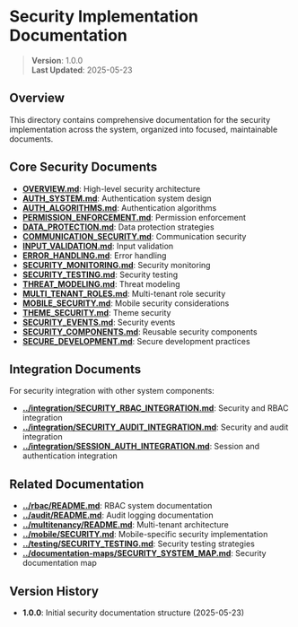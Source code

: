 
# Security Implementation Documentation

> **Version**: 1.0.0  
> **Last Updated**: 2025-05-23

## Overview

This directory contains comprehensive documentation for the security implementation across the system, organized into focused, maintainable documents.

## Core Security Documents

- **[OVERVIEW.md](OVERVIEW.md)**: High-level security architecture
- **[AUTH_SYSTEM.md](AUTH_SYSTEM.md)**: Authentication system design
- **[AUTH_ALGORITHMS.md](AUTH_ALGORITHMS.md)**: Authentication algorithms
- **[PERMISSION_ENFORCEMENT.md](PERMISSION_ENFORCEMENT.md)**: Permission enforcement
- **[DATA_PROTECTION.md](DATA_PROTECTION.md)**: Data protection strategies
- **[COMMUNICATION_SECURITY.md](COMMUNICATION_SECURITY.md)**: Communication security
- **[INPUT_VALIDATION.md](INPUT_VALIDATION.md)**: Input validation
- **[ERROR_HANDLING.md](ERROR_HANDLING.md)**: Error handling
- **[SECURITY_MONITORING.md](SECURITY_MONITORING.md)**: Security monitoring
- **[SECURITY_TESTING.md](SECURITY_TESTING.md)**: Security testing
- **[THREAT_MODELING.md](THREAT_MODELING.md)**: Threat modeling
- **[MULTI_TENANT_ROLES.md](MULTI_TENANT_ROLES.md)**: Multi-tenant role security
- **[MOBILE_SECURITY.md](MOBILE_SECURITY.md)**: Mobile security considerations
- **[THEME_SECURITY.md](THEME_SECURITY.md)**: Theme security
- **[SECURITY_EVENTS.md](SECURITY_EVENTS.md)**: Security events
- **[SECURITY_COMPONENTS.md](SECURITY_COMPONENTS.md)**: Reusable security components
- **[SECURE_DEVELOPMENT.md](SECURE_DEVELOPMENT.md)**: Secure development practices

## Integration Documents

For security integration with other system components:

- **[../integration/SECURITY_RBAC_INTEGRATION.md](../integration/SECURITY_RBAC_INTEGRATION.md)**: Security and RBAC integration
- **[../integration/SECURITY_AUDIT_INTEGRATION.md](../integration/SECURITY_AUDIT_INTEGRATION.md)**: Security and audit integration
- **[../integration/SESSION_AUTH_INTEGRATION.md](../integration/SESSION_AUTH_INTEGRATION.md)**: Session and authentication integration

## Related Documentation

- **[../rbac/README.md](../rbac/README.md)**: RBAC system documentation
- **[../audit/README.md](../audit/README.md)**: Audit logging documentation
- **[../multitenancy/README.md](../multitenancy/README.md)**: Multi-tenant architecture
- **[../mobile/SECURITY.md](../mobile/SECURITY.md)**: Mobile-specific security implementation
- **[../testing/SECURITY_TESTING.md](../testing/SECURITY_TESTING.md)**: Security testing strategies
- **[../documentation-maps/SECURITY_SYSTEM_MAP.md](../documentation-maps/SECURITY_SYSTEM_MAP.md)**: Security documentation map

## Version History

- **1.0.0**: Initial security documentation structure (2025-05-23)
